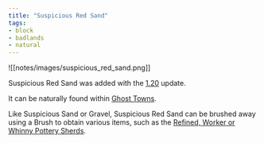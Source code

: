 ```yaml
---
title: "Suspicious Red Sand"
tags:
- block
- badlands
- natural
---
```


![[notes/images/suspicious_red_sand.png]]

Suspicious Red Sand was added with the [1.20](notes/changelogs/120) update.

It can be naturally found within [Ghost Towns](notes/structure/ghost_town).

Like Suspicious Sand or Gravel, Suspicious Red Sand can be brushed away using a Brush to obtain various items, such as the [Refined, Worker or Whinny Pottery Sherds](notes/item/pottery_sherds).
